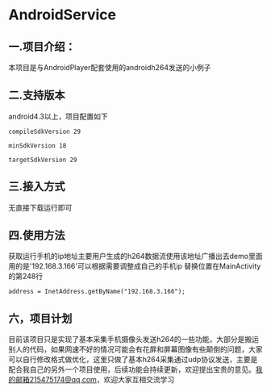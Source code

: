 # AndroidService
## 一.项目介绍：
本项目是与AndroidPlayer配套使用的androidh264发送的小例子

## 二.支持版本
android4.3以上，项目配置如下
```
compileSdkVersion 29

minSdkVersion 18

targetSdkVersion 29
```

## 三.接入方式
无直接下载运行即可

## 四.使用方法
获取运行手机的ip地址主要用户生成的h264数据流使用该地址广播出去demo里面用的是'192.168.3.166'可以根据需要调整成自己的手机ip
替换位置在MainActivity的第248行
```
address = InetAddress.getByName("192.168.3.166");

```
## 六，项目计划
目前该项目只是实现了基本采集手机摄像头发送h264的一些功能，大部分是搬运别人的代码，如果网速不好的情况可能会有花屏和屏幕图像有些颠倒的问题，大家可以自行修改格式做优化，这里只做了基本h264采集通过udp协议发送，主要是配合我自己的另外一个项目使用，后续功能会持续更新，欢迎提出宝贵的意见。我的邮箱215475174@qq.com，欢迎大家互相交流学习









